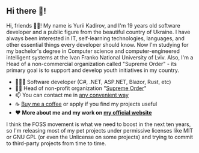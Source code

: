 ## Hi there 👋!
Hi, friends 👋🏻! My name is Yurii Kadirov, and I'm 19 years old software developer and a public figure from the beautiful country of Ukraine. I have always been interested in IT, self-learning technologies, languages, and other essential things every developer should know. Now I'm studying for my bachelor's degree in Computer science and computer-engineered intelligent systems at the Ivan Franko National University of Lviv. Also, I'm a Head of a non-commercial organization called "Supreme Order" - its primary goal is to support and develop youth initiatives in my country.

- 👨🏻‍💻 Software developer (C#, .NET, ASP.NET, Blazor, Rust, etc)
- 🙏🏻 Head of non-profit organization "[Supreme Order](https://supremeorder.rocks/)"
- 📫 You can contact me in [any convenient way](https://sirkadirov.com/contact)
- ☕ [Buy me a coffee](https://buymeacoffee.com/sirkadirov) or apply if you find my projects useful
- **❤ More about me and my work on [my official website](https://sirkadirov.com/)**

I think the FOSS movement is what we need to boost in the next ten years, so I'm releasing most of my pet projects under permissive licenses like MIT or GNU GPL (or even the Unlicense on some projects) and trying to commit to third-party projects from time to time.
